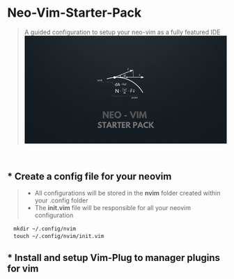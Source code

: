 # Neo-Vim-Starter-Pack

>A guided configuration  to setup your neo-vim as a fully featured IDE
>![Project Banner](./Images/Repo-Banner.png)

<br>

## * Create a config file for your neovim

> *  All configurations will be stored in the  **nvim** folder created within your .config folder 
> * The  **init.vim** file  will be responsible for all your neovim configuration

```html
  mkdir ~/.config/nvim
  touch ~/.config/nvim/init.vim
```
## * Install and setup Vim-Plug to manager plugins for vim

